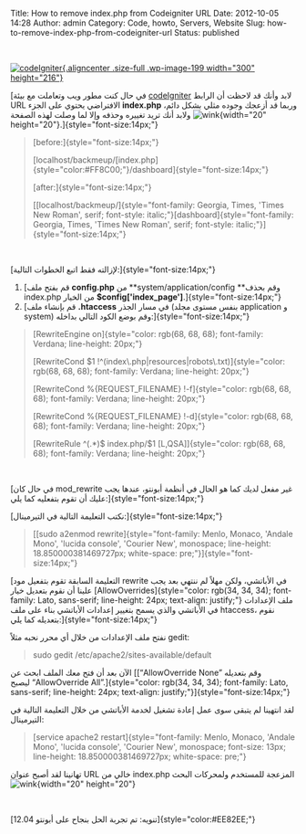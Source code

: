 Title: How to remove index.php from Codeigniter URL
Date: 2012-10-05 14:28
Author: admin
Category: Code, howto, Servers, Website
Slug: how-to-remove-index-php-from-codeigniter-url
Status: published

 

[![codeIgniter](http://mycodee.com/wp-content/uploads/2012/10/codeig_ote-300x216.png){.aligncenter .size-full .wp-image-199 width="300" height="216"}](http://mycodee.com/wp-content/uploads/2012/10/codeig_ote-300x216.png)

[في حال كنت مطور ويب وتعاملت مع بيئة [codeIgniter](http://ellislab.com/codeigniter) لابد وأنك قد لاحظت أن الرابط URL الافتراضي يحتوي على الجزء **index.php** وربما قد أزعجك وجوده مثلي بشكل دائم، ولابد أنك تريد تغييره وحذفه وإلا لما وصلت لهذه الصفحة ![wink](http://mycodee.com/wp-content/plugins/ckeditor-for-wordpress/ckeditor/plugins/smiley/images/wink_smile.gif "wink"){width="20" height="20"}.]{style="font-size:14px;"}

> [before:]{style="font-size:14px;"}
>
> [localhost/backmeup/[index.php]{style="color:#FF8C00;"}/dashboard]{style="font-size:14px;"}
>
> [after:]{style="font-size:14px;"}
>
> [[localhost/backmeup/]{style="font-family: Georgia, Times, 'Times New Roman', serif; font-style: italic;"}[dashboard]{style="font-family: Georgia, Times, 'Times New Roman', serif; font-style: italic;"}]{style="font-size:14px;"}

 

[لإزالته فقط اتبع الخطوات التالية:]{style="font-size:14px;"}

1.  [قم بفتح ملف **config.php** من **system/application/config **وقم بحذف index.php من الخيار **\$config\['index\_page'\]**.]{style="font-size:14px;"}
2.  [قم بإنشاء ملف **.htaccess** في مسار الجذر (بنفس مستوى مجلد application و system) وقم بوضع الكود التالي بداخله:]{style="font-size:14px;"}

> [RewriteEngine on]{style="color: rgb(68, 68, 68); font-family: Verdana; line-height: 20px;"}  
>
> [RewriteCond \$1 !\^(index\\.php\|resources\|robots\\.txt)]{style="color: rgb(68, 68, 68); font-family: Verdana; line-height: 20px;"}  
>
> [RewriteCond %{REQUEST\_FILENAME} !-f]{style="color: rgb(68, 68, 68); font-family: Verdana; line-height: 20px;"}  
>
> [RewriteCond %{REQUEST\_FILENAME} !-d]{style="color: rgb(68, 68, 68); font-family: Verdana; line-height: 20px;"}  
>
> [RewriteRule \^(.\*)\$ index.php/\$1 \[L,QSA\]]{style="color: rgb(68, 68, 68); font-family: Verdana; line-height: 20px;"}

 

[في حال كان mod\_rewrite غير مفعل لديك كما هو الحال في أنظمة أبونتو، عندها يجب عليك أن تقوم بتفعليه كما يلي:]{style="font-size:14px;"}

[نكتب التعليمة التالية في التيرمينال:]{style="font-size:14px;"}

> [[sudo a2enmod rewrite]{style="font-family: Menlo, Monaco, 'Andale Mono', 'lucida console', 'Courier New', monospace; line-height: 18.850000381469727px; white-space: pre;"}]{style="font-size:14px;"}

[التعليمة السابقة تقوم بتفعيل مود rewrite في الأباتشي، ولكن مهلاً لم ننتهي بعد يجب علينا أن نقوم بتعديل خيار [AllowOverrides]{style="color: rgb(34, 34, 34); font-family: Lato, sans-serif; line-height: 24px; text-align: justify;"} ملف الإعدادات في الأباتشي والذي يسمح بتغيير إعدادات الأباتشي بناء على ملف htaccess، نقوم بتعديله كما يلي:]{style="font-size:14px;"}

نفتح ملف الإعدادات من خلال أي محرر نحبه مثلاً gedit:

> sudo gedit /etc/apache2/sites-available/default

الآن بعد أن فتح معك الملف ابحث عن [[“AllowOverride None” وقم بتعديله ليصبح “AllowOverride All”.]{style="color: rgb(34, 34, 34); font-family: Lato, sans-serif; line-height: 24px; text-align: justify;"}]{style="font-size:14px;"}

لقد انتهينا لم يتبقى سوى عمل إعادة تشغيل لخدمة الأباتشي من خلال التعليمة التالية في التيرمينال:

> [service apache2 restart]{style="font-family: Menlo, Monaco, 'Andale Mono', 'lucida console', 'Courier New', monospace; font-size: 13px; line-height: 18.850000381469727px; white-space: pre;"}

تهانينا لقد أصبح عنوان URL خالي من index.php المزعجة للمستخدم ولمحركات البحث ![wink](http://mycodee.com/wp-content/plugins/ckeditor-for-wordpress/ckeditor/plugins/smiley/images/wink_smile.gif "wink"){width="20" height="20"}

 

[تنويه: تم تجربة الحل بنجاح على أبونتو 12.04]{style="color:#EE82EE;"}
